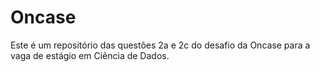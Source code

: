 # Oncase
Este é um repositório das questões 2a e 2c do desafio da Oncase para a vaga de estágio em Ciência de Dados.
